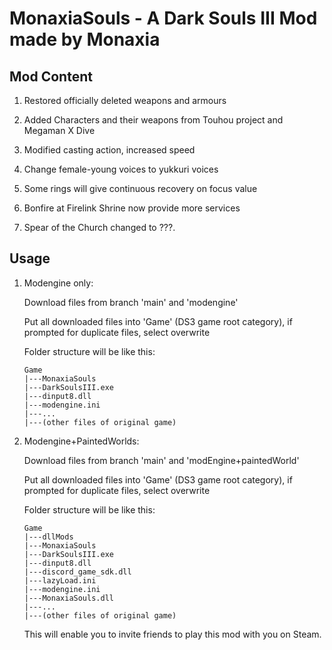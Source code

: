 # MonaxiaSouls - A Dark Souls III Mod made by Monaxia

## Mod Content

1. Restored officially deleted weapons and armours

2. Added Characters and their weapons from Touhou project and Megaman X Dive

3. Modified casting action, increased speed

4. Change female-young voices to yukkuri voices

5. Some rings will give continuous recovery on focus value

6. Bonfire at Firelink Shrine now provide more services

7. Spear of the Church changed to ???.

## Usage

1.  Modengine only:

    Download files from branch 'main' and 'modengine'

    Put all downloaded files into 'Game' (DS3 game root category), if prompted for duplicate files, select overwrite

    Folder structure will be like this:

        Game
        |---MonaxiaSouls
        |---DarkSoulsIII.exe
        |---dinput8.dll
        |---modengine.ini
        |---...
        |---(other files of original game)

2.  Modengine+PaintedWorlds:

    Download files from branch 'main' and 'modEngine+paintedWorld'

    Put all downloaded files into 'Game' (DS3 game root category), if prompted for duplicate files, select overwrite

    Folder structure will be like this:

        Game
        |---dllMods
        |---MonaxiaSouls
        |---DarkSoulsIII.exe
        |---dinput8.dll
        |---discord_game_sdk.dll
        |---lazyLoad.ini
        |---modengine.ini
        |---MonaxiaSouls.dll
        |---...
        |---(other files of original game)

    This will enable you to invite friends to play this mod with you on Steam.
